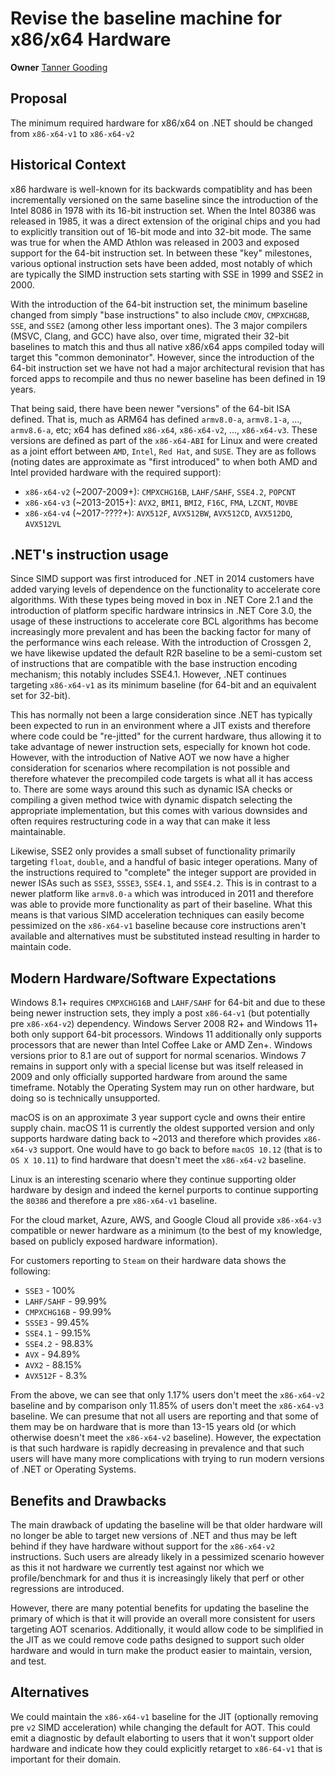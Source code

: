 # Revise the baseline machine for x86/x64 Hardware

**Owner** [Tanner Gooding](https://github.com/tannergooding)

## Proposal

The minimum required hardware for x86/x64 on .NET should be changed from `x86-x64-v1` to `x86-x64-v2`

## Historical Context

x86 hardware is well-known for its backwards compatiblity and has been incrementally versioned on the same baseline since the introduction of the Intel 8086 in 1978 with its 16-bit instruction set. When the Intel 80386 was released in 1985, it was a direct extension of the original chips and you had to explicitly transition out of 16-bit mode and into 32-bit mode. The same was true for when the AMD Athlon was released in 2003 and exposed support for the 64-bit instruction set. In between these "key" milestones, various optional instruction sets have been added, most notably of which are typically the SIMD instruction sets starting with SSE in 1999 and SSE2 in 2000.

With the introduction of the 64-bit instruction set, the minimum baseline changed from simply "base instructions" to also include `CMOV`, `CMPXCHG8B`, `SSE`, and `SSE2` (among other less important ones). The 3 major compilers (MSVC, Clang, and GCC) have also, over time, migrated their 32-bit baselines to match this and thus all native x86/x64 apps compiled today will target this "common demoninator". However, since the introduction of the 64-bit instruction set we have not had a major architectural revision that has forced apps to recompile and thus no newer baseline has been defined in 19 years.

That being said, there have been newer "versions" of the 64-bit ISA defined. That is, much as ARM64 has defined `armv8.0-a`, `armv8.1-a`, ..., `armv8.6-a`, etc; x64 has defined `x86-x64`, `x86-x64-v2`, ..., `x86-x64-v3`. These versions are defined as part of the `x86-x64-ABI` for Linux and were created as a joint effort between `AMD`, `Intel`, `Red Hat`, and `SUSE`. They are as follows (noting dates are approximate as "first introduced" to when both AMD and Intel provided hardware with the required support):
* `x86-x64-v2` (~2007-2009+): `CMPXCHG16B`, `LAHF/SAHF`, `SSE4.2`, `POPCNT`
* `x86-x64-v3` (~2013-2015+): `AVX2`, `BMI1`, `BMI2`, `F16C`, `FMA`, `LZCNT`, `MOVBE`
* `x86-x64-v4` (~2017-????+): `AVX512F`, `AVX512BW`, `AVX512CD`, `AVX512DQ`, `AVX512VL`

## .NET's instruction usage

Since SIMD support was first introduced for .NET in 2014 customers have added varying levels of dependence on the functionality to accelerate core algorithms. With these types being moved in box in .NET Core 2.1 and the introduction of platform specific hardware intrinsics in .NET Core 3.0, the usage of these instructions to accelerate core BCL algorithms has become increasingly more prevalent and has been the backing factor for many of the performance wins each release. With the introduction of Crossgen 2, we have likewise updated the default R2R baseline to be a semi-custom set of instructions that are compatible with the base instruction encoding mechanism; this notably includes SSE4.1. However, .NET continues targeting `x86-x64-v1` as its minimum baseline (for 64-bit and an equivalent set for 32-bit).

This has normally not been a large consideration since .NET has typically been expected to run in an environment where a JIT exists and therefore where code could be "re-jitted" for the current hardware, thus allowing it to take advantage of newer instruction sets, especially for known hot code. However, with the introduction of Native AOT we now have a higher consideration for scenarios where recompilation is not possible and therefore whatever the precompiled code targets is what all it has access to. There are some ways around this such as dynamic ISA checks or compiling a given method twice with dynamic dispatch selecting the appropriate implementation, but this comes with various downsides and often requires restructuring code in a way that can make it less maintainable.

Likewise, SSE2 only provides a small subset of functionality primarily targeting `float`, `double`, and a handful of basic integer operations. Many of the instructions required to "complete" the integer support are provided in newer ISAs such as `SSE3`, `SSSE3`, `SSE4.1`, and `SSE4.2`. This is in contrast to a newer platform like `armv8.0-a` which was introduced in 2011 and therefore was able to provide more functionality as part of their baseline. What this means is that various SIMD acceleration techniques can easily become pessimized on the `x86-x64-v1` baseline because core instructions aren't available and alternatives must be substituted instead resulting in harder to maintain code.

## Modern Hardware/Software Expectations

Windows 8.1+ requires `CMPXCHG16B` and `LAHF/SAHF` for 64-bit and due to these being newer instruction sets, they imply a post `x86-64-v1` (but potentially pre `x86-x64-v2`) dependency. Windows Server 2008 R2+ and Windows 11+ both only support 64-bit processors. Windows 11 additionally only supports processors that are newer than Intel Coffee Lake or AMD Zen+. Windows versions prior to 8.1 are out of support for normal scenarios. Windows 7 remains in support only with a special license but was itself released in 2009 and only officially supported hardware from around the same timeframe. Notably the Operating System may run on other hardware, but doing so is technically unsupported.

macOS is on an approximate 3 year support cycle and owns their entire supply chain. macOS 11 is currently the oldest supported version and only supports hardware dating back to ~2013 and therefore which provides `x86-x64-v3` support. One would have to go back to before `macOS 10.12` (that is to `OS X 10.11`) to find hardware that doesn't meet the `x86-x64-v2` baseline.

Linux is an interesting scenario where they continue supporting older hardware by design and indeed the kernel purports to continue supporting the `80386` and therefore a pre `x86-x64-v1` baseline.

For the cloud market, Azure, AWS, and Google Cloud all provide `x86-x64-v3` compatible or newer hardware as a minimum (to the best of my knowledge, based on publicly exposed hardware information).

For customers reporting to `Steam` on their hardware data shows the following:
* `SSE3` - 100%
* `LAHF/SAHF` - 99.99%
* `CMPXCHG16B` - 99.99%
* `SSSE3` - 99.45%
* `SSE4.1` - 99.15%
* `SSE4.2` - 98.83%
* `AVX` - 94.89%
* `AVX2` - 88.15%
* `AVX512F` - 8.3%

From the above, we can see that only 1.17% users don't meet the `x86-x64-v2` baseline and by comparison only 11.85% of users don't meet the `x86-x64-v3` baseline. We can presume that not all users are reporting and that some of them may be on hardware that is more than 13-15 years old (or which otherwise doesn't meet the `x86-x64-v2` baseline). However, the expectation is that such hardware is rapidly decreasing in prevalence and that such users will have many more complications with trying to run modern versions of .NET or Operating Systems.

## Benefits and Drawbacks

The main drawback of updating the baseline will be that older hardware will no longer be able to target new versions of .NET and thus may be left behind if they have hardware without support for the `x86-x64-v2` instructions. Such users are already likely in a pessimized scenario however as this it not hardware we currently test against nor which we profile/benchmark for and thus it is increasingly likely that  perf or other regressions are introduced.

However, there are many potential benefits for updating the baseline the primary of which is that it will provide an overall more consistent for users targeting AOT scenarios. Additionally, it would allow code to be simplified in the JIT as we could remove code paths designed to support such older hardware and would in turn make the product easier to maintain, version, and test.

## Alternatives

We could maintain the `x86-x64-v1` baseline for the JIT (optionally removing pre `v2` SIMD acceleration) while changing the default for AOT. This could emit a diagnostic by default elaborting to users that it won't support older hardware and indicate how they could explicitly retarget to `x86-64-v1` that is important for their domain.
